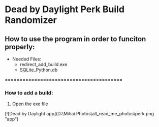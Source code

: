 # Dead by Daylight Perk Build Randomizer



## How to use the program in order to funciton properly:

- Needed Files:
    - redirect_add_build.exe
    - SQLite_Python.db

========================================

### How to add a build:

1. Open the exe file

[![Dead by Daylight app](D:\Mihai Photos\all_read_me_photos\perk.png "app")

